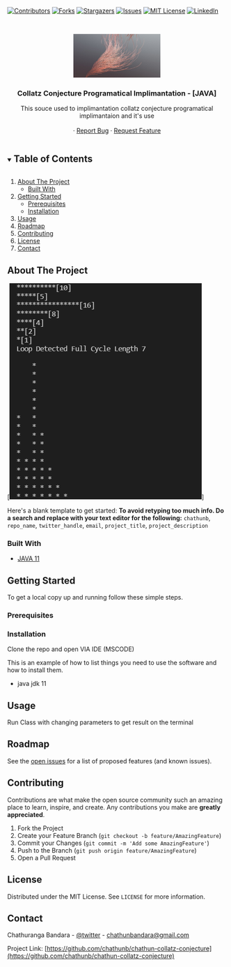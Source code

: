 <!--
*** Thanks for checking out the Best-README-Template. If you have a suggestion
*** that would make this better, please fork the repo and create a pull request
*** or simply open an issue with the tag "enhancement".
*** Thanks again! Now go create something AMAZING! :D
***
***
***
*** To avoid retyping too much info. Do a search and replace for the following:
*** chathunb, repo_name, twitter_handle, email, project_title, project_description
-->



<!-- PROJECT SHIELDS -->
<!--
*** I'm using markdown "reference style" links for readability.
*** Reference links are enclosed in brackets [ ] instead of parentheses ( ).
*** See the bottom of this document for the declaration of the reference variables
*** for contributors-url, forks-url, etc. This is an optional, concise syntax you may use.
*** https://www.markdownguide.org/basic-syntax/#reference-style-links
-->
[![Contributors][contributors-shield]][contributors-url]
[![Forks][forks-shield]][forks-url]
[![Stargazers][stars-shield]][stars-url]
[![Issues][issues-shield]][issues-url]
[![MIT License][license-shield]][license-url]
[![LinkedIn][linkedin-shield]][linkedin-url]


<!-- PROJECT LOGO -->
<br />
<p align="center">
  <a href="https://github.com/chathunb/chathun-collatz-conjecture">
    <img src="images/logo.jpg" alt="Logo" width="200" height="100">
  </a>

  <h3 align="center">Collatz Conjecture Programatical Implimantation - [JAVA]</h3>

  <p align="center">
    This souce used to implimantation collatz conjecture programatical implimantaion and it's use
    <br />
    <br />
    ·
    <a href="https://github.com/chathunb/chathun-collatz-conjecture/issues">Report Bug</a>
    ·
    <a href="https://github.com/chathunb/chathun-collatz-conjecture/issues">Request Feature</a>
  </p>
</p>



<!-- TABLE OF CONTENTS -->
<details open="open">
  <summary><h2 style="display: inline-block">Table of Contents</h2></summary>
  <ol>
    <li>
      <a href="#about-the-project">About The Project</a>
      <ul>
        <li><a href="#built-with">Built With</a></li>
      </ul>
    </li>
    <li>
      <a href="#getting-started">Getting Started</a>
      <ul>
        <li><a href="#prerequisites">Prerequisites</a></li>
        <li><a href="#installation">Installation</a></li>
      </ul>
    </li>
    <li><a href="#usage">Usage</a></li>
    <li><a href="#roadmap">Roadmap</a></li>
    <li><a href="#contributing">Contributing</a></li>
    <li><a href="#license">License</a></li>
    <li><a href="#contact">Contact</a></li>
  </ol>
</details>



<!-- ABOUT THE PROJECT -->
## About The Project


[![Product Name Screen Shot][product-screenshot]] 

Here's a blank template to get started:
**To avoid retyping too much info. Do a search and replace with your text editor for the following:**
`chathunb`, `repo_name`, `twitter_handle`, `email`, `project_title`, `project_description`


### Built With

* [JAVA 11](https://www.oracle.com/java/technologies/javase-jdk11-downloads.html)


<!-- GETTING STARTED -->
## Getting Started

To get a local copy up and running follow these simple steps.

### Prerequisites

### Installation

Clone the repo and open VIA IDE (MSCODE) 

This is an example of how to list things you need to use the software and how to install them.

* java jdk 11


<!-- USAGE EXAMPLES -->
## Usage

Run Class with changing parameters to get result on the terminal


<!-- ROADMAP -->
## Roadmap

See the [open issues](https://github.com/chathunb/chathun-collatz-conjecture/issues) for a list of proposed features (and known issues).

<!-- CONTRIBUTING -->
## Contributing

Contributions are what make the open source community such an amazing place to learn, inspire, and create. Any contributions you make are **greatly appreciated**.

1. Fork the Project
2. Create your Feature Branch (`git checkout -b feature/AmazingFeature`)
3. Commit your Changes (`git commit -m 'Add some AmazingFeature'`)
4. Push to the Branch (`git push origin feature/AmazingFeature`)
5. Open a Pull Request


<!-- LICENSE -->
## License

Distributed under the MIT License. See `LICENSE` for more information.


<!-- CONTACT -->
## Contact

Chathuranga Bandara - [@twitter](https://twitter.com/chathunbandara) - chathunbandara@gmail.com

Project Link: [https://github.com/chathunb/chathun-collatz-conjecture](https://github.com/chathunb/chathun-collatz-conjecture)


<!-- MARKDOWN LINKS & IMAGES -->
<!-- https://www.markdownguide.org/basic-syntax/#reference-style-links -->
[contributors-shield]: https://img.shields.io/github/contributors/chathunb/chathun-collatz-conjecture.svg?style=for-the-badge
[contributors-url]: https://github.com/chathunb/chathun-collatz-conjecture/graphs/contributors
[forks-shield]: https://img.shields.io/github/forks/chathunb/chathun-collatz-conjecture.svg?style=for-the-badge
[forks-url]: https://github.com/chathunb/chathun-collatz-conjecture/network/members
[stars-shield]: https://img.shields.io/github/stars/chathunb/chathun-collatz-conjecture.svg?style=for-the-badge
[stars-url]: https://github.com/chathunb/chathun-collatz-conjecture/stargazers
[issues-shield]: https://img.shields.io/github/issues/chathunb/chathun-collatz-conjecture.svg?style=for-the-badge
[issues-url]: https://github.com/chathunb/chathun-collatz-conjecture/issues
[license-shield]: https://img.shields.io/github/license/chathunb/chathun-collatz-conjecture.svg?style=for-the-badge
[license-url]: https://github.com/chathunb/chathun-collatz-conjecture/blob/master/LICENSE.txt
[linkedin-shield]: https://img.shields.io/badge/-LinkedIn-black.svg?style=for-the-badge&logo=linkedin&colorB=555
[linkedin-url]: https://www.linkedin.com/in/chathunbandara
[product-screenshot]: images/screenshots/collatz-conjecture-result.png